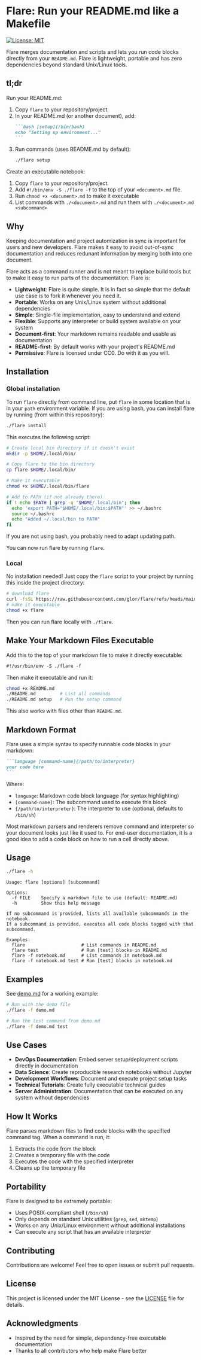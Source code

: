 # Flare: Run your README.md like a Makefile

[![License: MIT](https://img.shields.io/badge/License-MIT-blue.svg)](LICENSE)

Flare merges documentation and scripts and lets you run code blocks directly from your `README.md`. Flare is lightweight, portable and has zero dependencies beyond standard Unix/Linux tools.

## tl;dr
Run your README.md:
1. Copy `flare` to your repository/project.
2. In your README.md (or another document), add:
   ````markdown
   ```bash [setup]{/bin/bash}
   echo "Setting up environment..."
   ```
   ````
3. Run commands (uses README.md by default):
   ```bash
   ./flare setup
   ```


Create an executable notebook:

1. Copy `flare` to your repository/project.
2. Add `#!/bin/env -S ./flare -f` to the top of your `<document>.md` file.
3. Run `chmod +x <document>.md` to make it executable
4. List commands with `./<document>.md` and run them with `./<document>.md <subcommand>`

## Why
Keeping documentation and project automization in sync is important for users and new developers. Flare makes it easy to avoid out-of-sync documentation and reduces redunant information by merging both into one document.

Flare acts as a command runner and is not meant to replace build tools but to make it easy to run parts of the documentation. Flare is:

- **Lightweight**: Flare is quite simple. It is in fact so simple that the default use case is to fork it whenever you need it. 
- **Portable**: Works on any Unix/Linux system without additional dependencies
- **Simple**: Single-file implementation, easy to understand and extend
- **Flexible**: Supports any interpreter or build system available on your system
- **Document-first**: Your markdown remains readable and usable as documentation
- **README-first**: By default works with your project's README.md
- **Permissive**: Flare is licensed under CC0. Do with it as you will.

## Installation

### Global installation
To run `flare` directly from command line, put `flare` in some location that is in your `path` environment variable.
If you are using bash, you can install flare by running (from within this repository):
```bash
./flare install
```
This executes the following script:

```bash [install]{/bin/bash}
# Create local bin directory if it doesn't exist
mkdir -p $HOME/.local/bin/

# Copy flare to the bin directory
cp flare $HOME/.local/bin/

# Make it executable
chmod +x $HOME/.local/bin/flare

# Add to PATH (if not already there)
if ! echo $PATH | grep -q "$HOME/.local/bin"; then
  echo 'export PATH="$HOME/.local/bin:$PATH"' >> ~/.bashrc
  source ~/.bashrc
  echo "Added ~/.local/bin to PATH"
fi
```
If you are not using bash, you probably need to adapt updating path.

You can now run flare by running `flare`.

### Local

No installation needed! Just copy the `flare` script to your project by running this inside the project directory:

```bash
# download flare
curl -fsSL https://raw.githubusercontent.com/glor/flare/refs/heads/main/flare -o flare
# make it executable
chmod +x flare
```
Then you can run flare locally with `./flare`.

## Make Your Markdown Files Executable

Add this to the top of your markdown file to make it directly executable:

```markdown
#!/usr/bin/env -S ./flare -f
```

Then make it executable and run it:

```bash
chmod +x README.md
./README.md         # List all commands
./README.md setup   # Run the setup command
```

This also works with files other than `README.md`.

## Markdown Format

Flare uses a simple syntax to specify runnable code blocks in your markdown:

````markdown
```language [command-name]{/path/to/interpreter}
your code here
```
````

Where:
- `language`: Markdown code block language (for syntax highlighting)
- `[command-name]`: The subcommand used to execute this block
- `{/path/to/interpreter}`: The interpreter to use (optional, defaults to `/bin/sh`)

Most markdown parsers and renderers remove command and interpreter so your document looks just like it used to. For end-user documentation, it is a good idea to add a code block on how to run a cell directly above.

## Usage
```bash
./flare -h
```
```
Usage: flare [options] [subcommand]

Options:
  -f FILE    Specify a markdown file to use (default: README.md)
  -h         Show this help message

If no subcommand is provided, lists all available subcommands in the notebook.
If a subcommand is provided, executes all code blocks tagged with that subcommand.

Examples:
  flare                     # List commands in README.md
  flare test                # Run [test] blocks in README.md
  flare -f notebook.md      # List commands in notebook.md
  flare -f notebook.md test # Run [test] blocks in notebook.md
```

## Examples

See [demo.md](demo.md) for a working example:

```bash
# Run with the demo file
./flare -f demo.md

# Run the test command from demo.md
./flare -f demo.md test
```

## Use Cases

- **DevOps Documentation**: Embed server setup/deployment scripts directly in documentation
- **Data Science**: Create reproducible research notebooks without Jupyter
- **Development Workflows**: Document and execute project setup tasks
- **Technical Tutorials**: Create fully executable technical guides
- **Server Administration**: Documentation that can be executed on any system without dependencies

## How It Works

Flare parses markdown files to find code blocks with the specified command tag. When a command is run, it:

1. Extracts the code from the block
2. Creates a temporary file with the code
3. Executes the code with the specified interpreter
4. Cleans up the temporary file

## Portability

Flare is designed to be extremely portable:

- Uses POSIX-compliant shell (`/bin/sh`)
- Only depends on standard Unix utilities (`grep`, `sed`, `mktemp`)
- Works on any Unix/Linux environment without additional installations
- Can execute any script that has an available interpreter

## Contributing

Contributions are welcome! Feel free to open issues or submit pull requests.

## License

This project is licensed under the MIT License - see the [LICENSE](LICENSE) file for details.

## Acknowledgments

- Inspired by the need for simple, dependency-free executable documentation
- Thanks to all contributors who help make Flare better